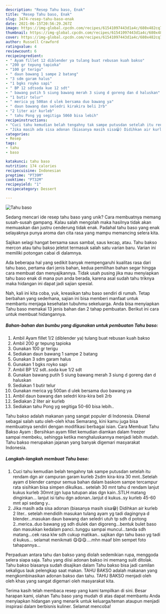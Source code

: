 ```yaml
---
description: "Resep Tahu baso, Enak"
title: "Resep Tahu baso, Enak"
slug: 3474-resep-tahu-baso-enak
date: 2021-06-15T20:56:29.267Z
image: https://img-global.cpcdn.com/recipes/61541097443d1a4c/680x482cq70/tahu-baso-foto-resep-utama.jpg
thumbnail: https://img-global.cpcdn.com/recipes/61541097443d1a4c/680x482cq70/tahu-baso-foto-resep-utama.jpg
cover: https://img-global.cpcdn.com/recipes/61541097443d1a4c/680x482cq70/tahu-baso-foto-resep-utama.jpg
author: Russell Crawford
ratingvalue: 4
reviewcount: 6
recipeingredient:
- " Ayam fillet 12 diblender ya tulang buat rebusan kuah bakso"
- "200 gr tepung tapioka"
- "100 gr terigu"
- " daun bawang 1 sampe 2 batang"
- "3 sdm garam halus"
- "1 bgks royko sapi"
- " BP 12 sdtsoda kue 12 sdt"
- " bawang putih 5 siung bawang merah 3 siung d goreng dan d haluskan"
- "1 butir telur"
- " merica yg 500an d ulek bersama duo bawang ya"
- " daun bawang dan seledri kirakira beli 2rb"
- "2 liter air kurleb"
- " tahu Pong yg segitiga 5060 bisa lebih"
recipeinstructions:
- "Cuci tahu kemudian belah tengahny tak sampe putusdan setelah itu rendam dgn air campuran garam kurleb 2sdm kira-kira 30 mnt..Setelah ayam d blender campur semua bahan dalam baskom sampe tercampur rata sisihkan bisa simpen dikulkas.. setelah 30 mnt tahu d rendam lanjut kukus kurleb 30mnt jgn lupa tutupan alas dgn kain..STLH matang dinginkan... lanjut isi tahu dgn adonan..lanjut d kukus..sy kurleb 45-60 mnt api sedang y.."
- "Jika masih ada sisa adonan (biasanya masih sisa😁) Didihkan air kurleb 2 liter.. setelah mendidih masukan tulang ayam yg tadi dagingnya d blender...masukan daun bawang dan seledri utuh tp sdh d potong 2..merica..duo bawang yg sdh diulek dan digoreng...bentuk bulet baso dan masukkan kedalam panci..tunggu sampai muncul...tanda sdh matang...cek rasa klw sdh cukup matikan.. sajikan dgn tahu baso yg tadi d kukus... selamat menikmati 😋😋😋....mhn maaf blm sempet foto tahapannya..."
categories:
- Resep
tags:
- tahu
- baso

katakunci: tahu baso 
nutrition: 174 calories
recipecuisine: Indonesian
preptime: "PT39M"
cooktime: "PT32M"
recipeyield: "1"
recipecategory: Dessert

---
```



![Tahu baso](https://img-global.cpcdn.com/recipes/61541097443d1a4c/680x482cq70/tahu-baso-foto-resep-utama.jpg)

Sedang mencari ide resep tahu baso yang unik? Cara membuatnya memang susah-susah gampang. Kalau salah mengolah maka hasilnya tidak akan memuaskan dan justru cenderung tidak enak. Padahal tahu baso yang enak selayaknya punya aroma dan cita rasa yang mampu memancing selera kita.

Sajikan selagi hangat bersama saus sambal, saus kecap, atau. Tahu bakso mercon atau tahu bakso jeletot termasuk salah satu varian baru. Varian ini memiliki potongan cabai di dalamnya.

Ada beberapa hal yang sedikit banyak mempengaruhi kualitas rasa dari tahu baso, pertama dari jenis bahan, kedua pemilihan bahan segar hingga cara membuat dan menyajikannya. Tidak usah pusing jika mau menyiapkan tahu baso enak di mana pun anda berada, karena asal sudah tahu triknya maka hidangan ini dapat jadi sajian spesial.


Nah, kali ini kita coba, yuk, kreasikan tahu baso sendiri di rumah. Tetap berbahan yang sederhana, sajian ini bisa memberi manfaat untuk membantu menjaga kesehatan tubuhmu sekeluarga. Anda bisa menyiapkan Tahu baso memakai 13 jenis bahan dan 2 tahap pembuatan. Berikut ini cara untuk membuat hidangannya.

<!--inarticleads1-->

##### Bahan-bahan dan bumbu yang digunakan untuk pembuatan Tahu baso:

1. Ambil  Ayam fillet 1/2 (diblender ya) tulang buat rebusan kuah bakso
1. Ambil 200 gr tepung tapioka
1. Gunakan 100 gr terigu
1. Sediakan  daun bawang 1 sampe 2 batang
1. Gunakan 3 sdm garam halus
1. Gunakan 1 bgks royko sapi
1. Ambil  BP 1/2 sdt..soda kue 1/2 sdt
1. Gunakan  bawang putih 5 siung bawang merah 3 siung d goreng dan d haluskan
1. Sediakan 1 butir telur
1. Gunakan  merica yg 500an d ulek bersama duo bawang ya
1. Ambil  daun bawang dan seledri kira-kira beli 2rb
1. Sediakan 2 liter air kurleb
1. Sediakan  tahu Pong yg segitiga 50-60 bisa lebih..


Tahu bakso adalah makanan yang sangat populer di Indonesia. Dikenal sebagai salah satu oleh-oleh khas Semarang, kini kamu juga bisa membuatnya sendiri dengan modifikasi berbagai isian. Cara Membuat Tahu Bakso Ayam : Bersihkan ayam fillet kemudian diamkan dalam freezer sampai membeku, sehingga ketika menghaluskannya menjadi lebih mudah. Tahu bakso merupakan jajanan yang banyak digemari masyarakat Indonesia. 

<!--inarticleads2-->

##### Langkah-langkah membuat Tahu baso:

1. Cuci tahu kemudian belah tengahny tak sampe putusdan setelah itu rendam dgn air campuran garam kurleb 2sdm kira-kira 30 mnt..Setelah ayam d blender campur semua bahan dalam baskom sampe tercampur rata sisihkan bisa simpen dikulkas.. setelah 30 mnt tahu d rendam lanjut kukus kurleb 30mnt jgn lupa tutupan alas dgn kain..STLH matang dinginkan... lanjut isi tahu dgn adonan..lanjut d kukus..sy kurleb 45-60 mnt api sedang y..
1. Jika masih ada sisa adonan (biasanya masih sisa😁) Didihkan air kurleb 2 liter.. setelah mendidih masukan tulang ayam yg tadi dagingnya d blender...masukan daun bawang dan seledri utuh tp sdh d potong 2..merica..duo bawang yg sdh diulek dan digoreng...bentuk bulet baso dan masukkan kedalam panci..tunggu sampai muncul...tanda sdh matang...cek rasa klw sdh cukup matikan.. sajikan dgn tahu baso yg tadi d kukus... selamat menikmati 😋😋😋....mhn maaf blm sempet foto tahapannya...


Perpaduan antara tahu dan bakso yang diolah sedemikian rupa, menggoda selera siapa saja. Tahu yang diisi adonan bakso ini memang sulit ditolak. Tahu bakso biasanya sudah disajikan dalam Tahu bakso bisa jadi camilan sekaligus lauk pelengkap saat makan. TAHU BAKSO adalah makanan yang mengkombinasikan adonan bakso dan tahu. TAHU BAKSO menjadi oleh oleh khas yang sangat digemari oleh masyarakat kita. 

Terima kasih telah membaca resep yang kami tampilkan di sini. Besar harapan kami, olahan Tahu baso yang mudah di atas dapat membantu Anda menyiapkan hidangan yang menarik untuk keluarga/teman ataupun menjadi inspirasi dalam berbisnis kuliner. Selamat mencoba!
